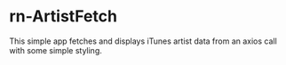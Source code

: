 # rn-ArtistFetch

This simple app fetches and displays iTunes artist data from an axios call with some simple styling.
